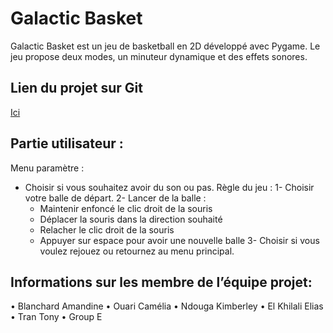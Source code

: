 # Galactic Basket
Galactic Basket est un jeu de basketball en 2D développé avec Pygame. Le jeu propose deux modes, un minuteur dynamique et des effets sonores. 

## Lien du projet sur Git
[Ici](https://github.com/EliasEK05/pygame.project.galactic.basket)

## Partie utilisateur : 
Menu paramètre : 
- Choisir si vous souhaitez avoir du son ou pas.
Règle du jeu : 
1- Choisir votre balle de départ.
2- Lancer de la balle :
  - Maintenir enfoncé le clic droit de la souris
  - Déplacer la souris dans la direction souhaité
  - Relacher le clic droit de la souris
  - Appuyer sur espace pour avoir une nouvelle balle
3- Choisir si vous voulez rejouez ou retournez au menu principal.

## Informations sur les membre de l’équipe projet: 
• Blanchard Amandine
• Ouari Camélia
• Ndouga Kimberley
• El Khilali Elias
• Tran Tony
• Group E
